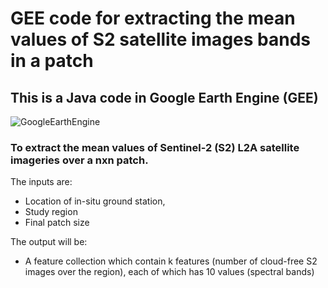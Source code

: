 # GEE code for extracting the mean values of S2 satellite images bands in a patch

## This is a Java code in Google Earth Engine (GEE)
![GoogleEarthEngine](https://github.com/ATDehkordi/GEE-code-for-average-values-of-S2-bands-in-a-patch/assets/34648501/c7a3bc36-f913-4c6e-9962-70bc5b0176c9)

### To extract the mean values of Sentinel-2 (S2) L2A satellite imageries over a nxn patch.
The inputs are:
* Location of in-situ ground station,
* Study region
* Final patch size

The output will be:
* A feature collection which contain k features (number of cloud-free S2 images over the region), each of which has 10 values (spectral bands)


